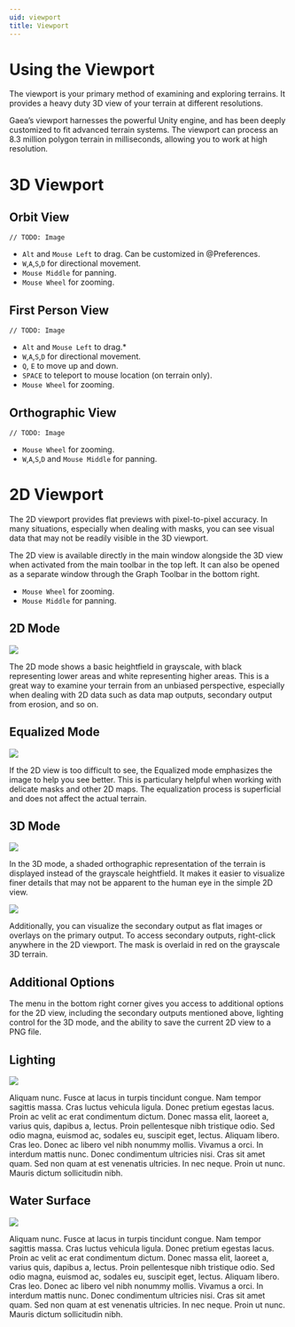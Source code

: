 ```yaml
---
uid: viewport
title: Viewport
---
```


<div class="small-image">

# Using the Viewport

The viewport is your primary method of examining and exploring terrains. It provides a heavy duty 3D view of your terrain at different resolutions.

Gaea’s viewport harnesses the powerful Unity engine, and has been deeply customized to fit advanced terrain systems. The viewport can process an 8.3 million polygon terrain in milliseconds, allowing you to work at high resolution.

# 3D Viewport

## Orbit View

`// TODO: Image`

- `Alt` and `Mouse Left` to drag. Can be customized in @Preferences.
- `W`,`A`,`S`,`D` for directional movement. 
- `Mouse Middle` for panning.
- `Mouse Wheel` for zooming.

## First Person View

`// TODO: Image`

- `Alt` and `Mouse Left` to drag.*
- `W`,`A`,`S`,`D` for directional movement.
- `Q`, `E` to move up and down.
- `SPACE` to teleport to mouse location (on terrain only).
- `Mouse Wheel` for zooming.

## Orthographic View

`// TODO: Image`

- `Mouse Wheel` for zooming.
- `W`,`A`,`S`,`D` and `Mouse Middle` for panning.

# 2D Viewport

The 2D viewport provides flat previews with pixel-to-pixel accuracy. In many situations, especially when dealing with masks, you can see visual data that may not be readily visible in the 3D viewport. 

The 2D view is available directly in the main window alongside the 3D view when activated from the main toolbar in the top left. It can also be opened as a separate window through the Graph Toolbar in the bottom right.

- `Mouse Wheel` for zooming.
- `Mouse Middle` for panning.

## 2D Mode

![](/images/ui/Map-2D.png)

The 2D mode shows a basic heightfield in grayscale, with black representing lower areas and white representing higher areas. This is a great way to examine your terrain from an unbiased perspective, especially when dealing with 2D data such as data map outputs, secondary output from erosion, and so on.

## Equalized Mode

![](/images/ui/Map-Eq.png)

If the 2D view is too difficult to see, the Equalized mode emphasizes the image to help you see better. This is particulary helpful when working with delicate masks and other 2D maps. The equalization process is superficial and does not affect the actual terrain.

## 3D Mode

![](/images/ui/Map-3D.png)

In the 3D mode, a shaded orthographic representation of the terrain is displayed instead of the grayscale heightfield. It makes it easier to visualize finer details that may not be apparent to the human eye in the simple 2D view.

![](/images/ui/Map-Overlay.png)

Additionally, you can visualize the secondary output as flat images or overlays on the primary output. To access secondary outputs, right-click anywhere in the 2D viewport. The mask is overlaid in red on the grayscale 3D terrain.

## Additional Options

The menu in the bottom right corner gives you access to additional options for the 2D view, including the secondary outputs mentioned above, lighting control for the 3D mode, and the ability to save the current 2D view to a PNG file.


## Lighting

![](/images/ui/Pop-Atmosphere.png)

Aliquam nunc. Fusce at lacus in turpis tincidunt congue. Nam tempor sagittis massa. Cras luctus vehicula ligula. Donec pretium egestas lacus. Proin ac velit ac erat condimentum dictum. Donec massa elit, laoreet a, varius quis, dapibus a, lectus. Proin pellentesque nibh tristique odio. Sed odio magna, euismod ac, sodales eu, suscipit eget, lectus. Aliquam libero. Cras leo. Donec ac libero vel nibh nonummy mollis. Vivamus a orci. In interdum mattis nunc. Donec condimentum ultricies nisi. Cras sit amet quam. Sed non quam at est venenatis ultricies. In nec neque. Proin ut nunc. Mauris dictum sollicitudin nibh. 

## Water Surface

![](/images/ui/Pop-Water.png)

Aliquam nunc. Fusce at lacus in turpis tincidunt congue. Nam tempor sagittis massa. Cras luctus vehicula ligula. Donec pretium egestas lacus. Proin ac velit ac erat condimentum dictum. Donec massa elit, laoreet a, varius quis, dapibus a, lectus. Proin pellentesque nibh tristique odio. Sed odio magna, euismod ac, sodales eu, suscipit eget, lectus. Aliquam libero. Cras leo. Donec ac libero vel nibh nonummy mollis. Vivamus a orci. In interdum mattis nunc. Donec condimentum ultricies nisi. Cras sit amet quam. Sed non quam at est venenatis ultricies. In nec neque. Proin ut nunc. Mauris dictum sollicitudin nibh. 

</div>